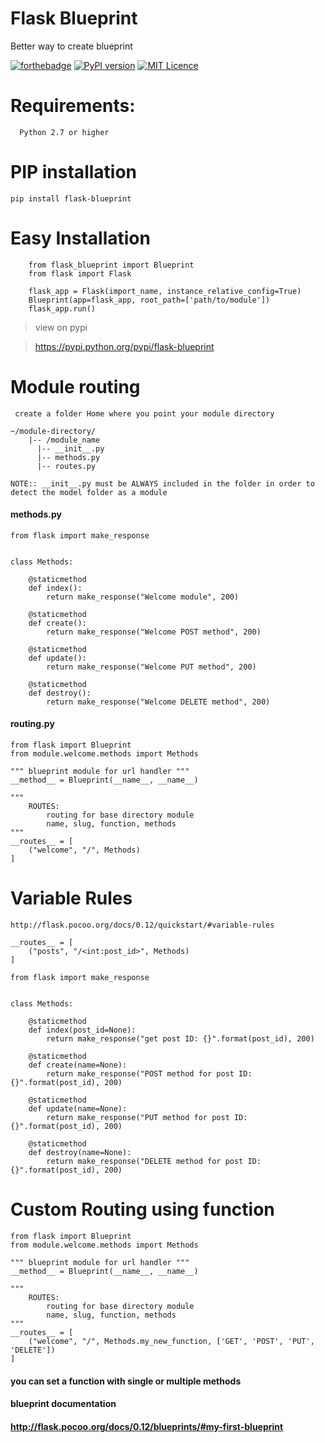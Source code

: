 # Flask Blueprint
Better way to create blueprint

[![forthebadge](http://forthebadge.com/images/badges/built-with-love.svg)](https://github.com/aiscenblue/flask-blueprint)
[![PyPI version](https://badge.fury.io/py/flask-app-core.svg)](https://github.com/aiscenblue/flask-blueprint)
[![MIT Licence](https://badges.frapsoft.com/os/mit/mit.svg?v=103)](https://github.com/aiscenblue/flask-blueprint/blob/master/LICENSE)

# Requirements:
```
  Python 2.7 or higher
```

# PIP installation

`pip install flask-blueprint`

# Easy Installation

```
    from flask_blueprint import Blueprint
    from flask import Flask
    
    flask_app = Flask(import_name, instance_relative_config=True)
    Blueprint(app=flask_app, root_path=['path/to/module'])
    flask_app.run()
```

> view on pypi

> https://pypi.python.org/pypi/flask-blueprint

# Module routing


` create a folder Home where you point your module directory`

```
~/module-directory/
    |-- /module_name
      |-- __init__.py
      |-- methods.py
      |-- routes.py
```

`NOTE:: __init__.py must be ALWAYS included in the folder in order to detect the model folder as a module`

#### methods.py

```
from flask import make_response


class Methods:

    @staticmethod
    def index():
        return make_response("Welcome module", 200)

    @staticmethod
    def create():
        return make_response("Welcome POST method", 200)

    @staticmethod
    def update():
        return make_response("Welcome PUT method", 200)

    @staticmethod
    def destroy():
        return make_response("Welcome DELETE method", 200)

```

#### routing.py

```
from flask import Blueprint
from module.welcome.methods import Methods

""" blueprint module for url handler """
__method__ = Blueprint(__name__, __name__)

""" 
    ROUTES:
        routing for base directory module
        name, slug, function, methods
"""
__routes__ = [
    ("welcome", "/", Methods)
]

```

# Variable Rules
`http://flask.pocoo.org/docs/0.12/quickstart/#variable-rules`
```
__routes__ = [
    ("posts", "/<int:post_id>", Methods)
]
```

```
from flask import make_response


class Methods:

    @staticmethod
    def index(post_id=None):
        return make_response("get post ID: {}".format(post_id), 200)

    @staticmethod
    def create(name=None):
        return make_response("POST method for post ID: {}".format(post_id), 200)

    @staticmethod
    def update(name=None):
        return make_response("PUT method for post ID: {}".format(post_id), 200)

    @staticmethod
    def destroy(name=None):
        return make_response("DELETE method for post ID: {}".format(post_id), 200)

```

# Custom Routing using function

```
from flask import Blueprint
from module.welcome.methods import Methods

""" blueprint module for url handler """
__method__ = Blueprint(__name__, __name__)

""" 
    ROUTES:
        routing for base directory module
        name, slug, function, methods
"""
__routes__ = [
    ("welcome", "/", Methods.my_new_function, ['GET', 'POST', 'PUT', 'DELETE'])
]
```

#### you can set a function with single or multiple methods

#### blueprint documentation
#### http://flask.pocoo.org/docs/0.12/blueprints/#my-first-blueprint
